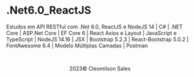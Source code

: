 # .Net6.0_ReactJS
<p>Estudos em API RESTful com .Net 6.0, ReactJS e NodeJS 14 | C# | .NET Core | ASP.Net Core | EF Core 6 | React Axios e Layout | JavaScript e TypeScript | NodeJS 14.16 | JSX | Bootstrap 5.2.3 | React-Bootstrap 5.0.2 | FontAwesome 6.4 | Modelo Múltiplas Camadas | Postman </p>
<br> 
<p align="center">2023&copy; <span>Cleomilson Sales</span></p>

